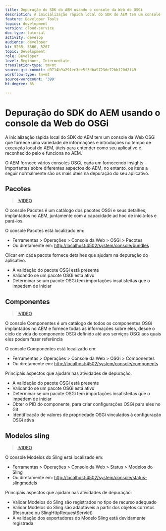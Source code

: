 ```yaml
---
title: Depuração do SDK do AEM usando o console da Web do OSGi
description: A inicialização rápida local do SDK do AEM tem um console da Web OSGi que fornece uma variedade de informações e introduções no tempo de execução local do AEM, úteis para entender como seu aplicativo é reconhecido pelo e funciona no AEM.
feature: Developer Tools
topics: development
version: cloud-service
doc-type: tutorial
activity: develop
audience: developer
kt: 5265, 5366, 5267
topic: Development
role: Developer
level: Beginner, Intermediate
translation-type: tm+mt
source-git-commit: d9714b9a291ec3ee5f3dba9723de72bb120d2149
workflow-type: tm+mt
source-wordcount: '399'
ht-degree: 3%

---
```



# Depuração do SDK do AEM usando o console da Web do OSGi

A inicialização rápida local do SDK do AEM tem um console da Web OSGi que fornece uma variedade de informações e introduções no tempo de execução local do AEM, úteis para entender como seu aplicativo é reconhecido pelo e funciona no AEM.

O AEM fornece vários consoles OSGi, cada um fornecendo insights importantes sobre diferentes aspectos do AEM, no entanto, os itens a seguir normalmente são os mais úteis na depuração do seu aplicativo.

## Pacotes

>[!VIDEO](https://video.tv.adobe.com/v/34335/?quality=12&learn=on)

O console Pacotes é um catálogo dos pacotes OSGi e seus detalhes, implantados no AEM, juntamente com a capacidade ad hoc de iniciá-los e pará-los.

O console Pacotes está localizado em:

+ Ferramentas > Operações > Console da Web > OSGi > Pacotes
+ Ou diretamente em: [http://localhost:4502/system/console/bundles](http://localhost:4502/system/console/bundles)

Clicar em cada pacote fornece detalhes que ajudam na depuração do aplicativo.

+ A validação do pacote OSGi está presente
+ Validando se um pacote OSGi está ativo
+ Determinar se um pacote OSGi tem importações insatisfeitas que o impedem de iniciar

## Componentes

>[!VIDEO](https://video.tv.adobe.com/v/34336/?quality=12&learn=on)

O console Componentes é um catálogo de todos os componentes OSGi implantados no AEM e fornece todas as informações sobre eles, desde o ciclo de vida do componente OSGi definido até aos serviços OSGi aos quais eles podem fazer referência

O console Componentes está localizado em:

+ Ferramentas > Operações > Console da Web > OSGi > Componentes
+ Ou diretamente em: [http://localhost:4502/system/console/components](http://localhost:4502/system/console/components)

Principais aspectos que ajudam nas atividades de depuração:

+ A validação do pacote OSGi está presente
+ Validando se um pacote OSGi está ativo
+ Determinar se um pacote OSGi tem importações insatisfeitas que o impedem de iniciar
+ Obter o PID do componente, para criar configurações OSGi para eles no Git
+ Identificação de valores de propriedade OSGi vinculados à configuração OSGi ativa

## Modelos sling

>[!VIDEO](https://video.tv.adobe.com/v/34337/?quality=12&learn=on)

O console Modelos do Sling está localizado em:

+ Ferramentas > Operações > Console da Web > Status > Modelos do Sling
+ Ou diretamente em: [http://localhost:4502/system/console/status-slingmodels](http://localhost:4502/system/console/status-slingmodels)

Principais aspectos que ajudam nas atividades de depuração:

+ Validar Modelos do Sling são registrados no tipo de recurso adequado
+ Validar Modelos do Sling são adaptáveis a partir dos objetos corretos (Resource ou SlingHttpRequestServlet)
+ A validação dos exportadores do Modelo Sling está devidamente registrada
